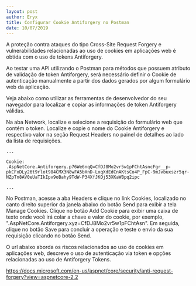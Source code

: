 ```yaml
---
layout: post
author: Eryx
title: Configurar Cookie Antiforgery no Postman
date: 10/07/2019
---
```


A proteção contra ataques do tipo Cross-Site Request Forgery e vulnerabilidades relacionadas ao uso de cookies em aplicações web é obtida com o uso de tokens Antiforgery. 

Ao testar uma API utilizando o Postman para métodos que possuem atributo de validação de token Antiforgery, será necessário definir o Cookie de autenticação manualmente a partir dos dados gerados por algum formulário web da aplicação.

Veja abaixo como utilizar as ferramentas de desenvolvedor do seu navegador para localizar e copiar as informações de token Antiforgery válidas. 

Na aba Network, localize e selecione a requisição do formulário web que contém o token. Localize e copie o nome do Cookie Antiforgery e respectivo valor na seção Request Headers no painel de detalhes ao lado da lista de requisições.
	
	...
	
	Cookie: .AspNetCore.Antiforgery.p76We6nqQ=CfDJ8Mo2vr5w1pFChtAsncFgr__p-pkCFxDLy26t9rlot984CMX3N8wFA5bXnD-LxqXdEdCnAKtsCo4P_FpC-9mJvbuxszr5qr-NZpTn8AV0eUaTIkIpv9oBahy9TdW-P34XfJKOj53XKaWBpq2ipc
	
	...

No Postman, acesse a aba Headers e clique no link Cookies, localizado no canto direito superior da janela abaixo do botão Send para exibir a tela Manage Cookies. Clique no botão Add Cookie para exibir uma caixa de texto onde você irá colar a chave e valor do cookie, por exemplo, ".AspNetCore.Antiforgery.xyz=CfDJ8Mo2vr5w1pFChtAsn". Em seguida, clique no botão Save para concluir a operação e teste o envio da sua requisição clicando no botão Send.

O url abaixo aborda os riscos relacionados ao uso de cookies em aplicações web, descreve o uso de autenticação via token e opções relacionadas ao uso de Antiforgery Tokens.

https://docs.microsoft.com/en-us/aspnet/core/security/anti-request-forgery?view=aspnetcore-2.2
